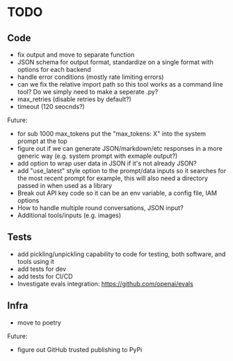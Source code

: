 # TODO

## Code

* fix output and move to separate function
* JSON schema for output format, standardize on a single format with options for each backend
* handle error conditions (mostly rate limiting errors)
* can we fix the relative import path so this tool works as a command line tool? Do we simply need to make a seperate .py?
* max_retries (disable retries by default?)
* timeout (120 seocnds?)

Future:

* for sub 1000 max_tokens put the "max_tokens: X" into the system prompt at the top
* figure out if we can generate JSON/markdown/etc responses in a more generic way (e.g. system prompt with exmaple output?)
* add option to wrap user data in JSON if it's not already JSON?
* add "use_latest" style option to the prompt/data inputs so it searches for the most recent prompt for example, this will also need a directory passed in when used as a library
* Break out API key code so it can be an env variable, a config file, IAM options
* How to handle multiple round conversations, JSON input?
* Additional tools/inputs (e.g. images)

## Tests

* add pickling/unpickling capability to code for testing, both software, and tools using it
* add tests for dev
* add tests for CI/CD
* Investigate evals integration: https://github.com/openai/evals

## Infra

* move to poetry

Future:

* figure out GitHub trusted publishing to PyPi